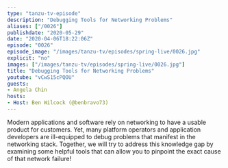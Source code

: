 ```yaml
---
type: "tanzu-tv-episode"
description: "Debugging Tools for Networking Problems"
aliases: ["/0026"]
publishdate: "2020-05-29"
date: "2020-04-06T18:22:06Z"
episode: "0026"
episode_image: "/images/tanzu-tv/episodes/spring-live/0026.jpg"
explicit: "no"
images: ["/images/tanzu-tv/episodes/spring-live/0026.jpg"]
title: "Debugging Tools for Networking Problems"
youtube: "vCwS15cPQOU"
guests: 
- Angela Chin
hosts: 
- Host: Ben Wilcock (@benbravo73)
---
```


Modern applications and software rely on networking to have a usable product for customers. Yet, many platform operators and application developers are ill-equipped to debug problems that manifest in the networking stack. Together, we will try to address this knowledge gap by examining some helpful tools that can allow you to pinpoint the exact cause of that network failure!



